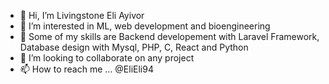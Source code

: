 - 👋 Hi, I’m Livingstone Eli Ayivor
- 👀 I’m interested in ML, web development and bioengineering
- 🤹 Some of my skills are Backend developement with Laravel Framework, Database design with Mysql, PHP, C, React and Python
- 💞️ I’m looking to collaborate on any project
- 📫 How to reach me ... @EliEli94

<!---
EliEli94/EliEli94 is a ✨ special ✨ repository because its `README.md` (this file) appears on your GitHub profile.
You can click the Preview link to take a look at your changes.
--->
